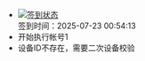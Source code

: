 - [![签到状态](https://github.com/womade/Cloud189-Actions/actions/workflows/main.yml/badge.svg?branch=main)](https://github.com/womade/Cloud189-Actions/actions/workflows/main.yml) <br> 签到时间：2025-07-23 00:54:13
- 开始执行帐号1
- 设备ID不存在，需要二次设备校验
